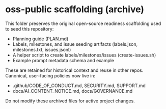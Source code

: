 # oss-public scaffolding (archive)

This folder preserves the original open-source readiness scaffolding used to seed this repository:
- Planning guide (PLAN.md)
- Labels, milestones, and issue seeding artifacts (labels.json, milestones.txt, issues.jsonl)
- A helper script to create labels/milestones/issues (create-issues.sh)
- Example prompt metadata schema and example

These are retained for historical context and reuse in other repos. Canonical, user-facing policies now live in:
- .github/CODE_OF_CONDUCT.md, SECURITY.md, SUPPORT.md
- docs/AI_CONTENT_NOTICE.md, docs/GOVERNANCE.md

Do not modify these archived files for active project changes.